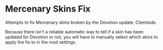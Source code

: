 # Mercenary Skins Fix

Attempts to fix Mercenary skins broken by the Devotion update. Clientside.

Because there isn't a reliable automatic way to tell if a skin has been updated for Devotion or not, you will have to manually select which skins to apply the fix to in the mod settings.